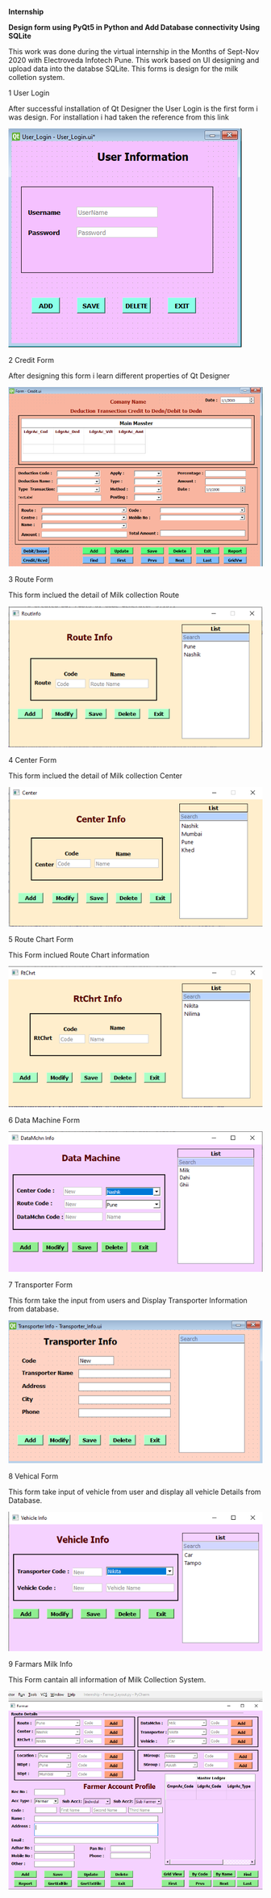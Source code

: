 **Internship**

**Design form using PyQt5 in Python and Add Database connectivity Using SQLite**
    
This work was done during the virtual internship in the Months of Sept-Nov 2020 with Electroveda Infotech Pune.
This work based on UI designing and upload data into the databse SQLite.
This forms is design for the milk colletion system.

1 User Login

After successful installation of Qt Designer the User Login is the first form i was design. For installation i had taken the reference from this link


  ![Image of UserLogin UI](Form_Images/UserLogin.png)

2 Credit Form

After designing this form i learn different properties of Qt Designer

  ![Image of Credit UI](Form_Images/Credit.png)

3 Route Form

This form inclued the detail of Milk collection Route 

  ![Image of Route UI](Form_Images/RouteInfo.png)

4 Center Form

This form inclued the detail of Milk collection Center

![Image of Center UI](Form_Images/CenterInfo.png)

5 Route Chart Form

This Form inclued Route Chart information

![Image of RouteChart UI](Form_Images/RtChrtInfo.png)

6 Data Machine Form

  ![Image of DataMachine UI](Form_Images/DataMachine.png)

7 Transporter Form

This form take the input from users and Display Transporter Information from database.

  ![Image of TransporterInfo UI](Form_Images/TransporterInfo.png)

8 Vehical Form

This form take input of vehicle from user and display all vehicle Details from Database.

  ![Image of VehicleInfo UI](Form_Images/vehicaleInfo.png)

9 Farmars Milk Info 

This Form cantain all information of Milk Collection System.

  ![Image of FarmarLayoutInfo UI](Form_Images/FarmarLayout.png)

